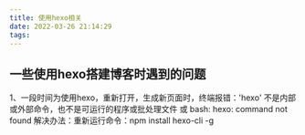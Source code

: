 ```yaml
---
title: 使用hexo相关
date: 2022-03-26 21:14:29
tags:
---
```


## 一些使用hexo搭建博客时遇到的问题

1、一段时间为使用hexo，重新打开，生成新页面时，终端报错：'hexo' 不是内部或外部命令，也不是可运行的程序或批处理文件  或 bash: hexo: command not found
解决办法：重新运行命令：npm install hexo-cli -g
